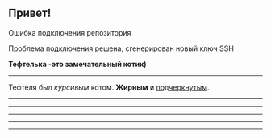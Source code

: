 ## Привет!
Ошибка подключения репозитория

Проблема подключения решена, сгенерирован новый ключ SSH

__Тефтелька -это замечательный котик)__

---------------------------------------------------------
  Тефтеля был *курсивым* котом. **Жирным** и <u>подчеркнутым</u>.

-----------------------------

-------------------------------

-------------------------------

-------------------------------

-------------------------------